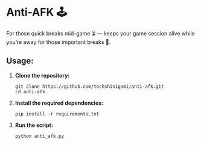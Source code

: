 # Anti-AFK 🕹️
For those quick breaks mid-game ⏳ — keeps your game session alive while you’re away for those important breaks 🚽.

## Usage:

1. **Clone the repository:**
   ```
   git clone https://github.com/techshinigami/anti-afk.git
   cd anti-afk

3. **Install the required dependencies:**
   ```
   pip install -r requirements.txt

5. **Run the script:**
   ```
   python anti_afk.py
